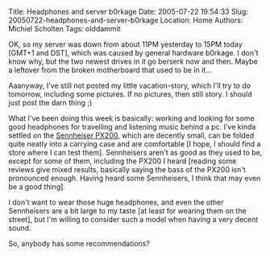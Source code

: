 Title: Headphones and server b0rkage
Date: 2005-07-22 19:54:33
Slug: 20050722-headphones-and-server-b0rkage
Location: Home
Authors: Michiel Scholten
Tags: olddammit

<p>OK, so my server was down from about 11PM yesterday to 15PM today [GMT+1 and DST], which was caused by general hardware b0rkage. I don't know why, but the two newest drives in it go berserk now and then. Maybe a leftover from the broken motherboard that used to be in it...</p>

<p>Aaanyway, I've still not posted my little vacation-story, which I'll try to do tomorrow, including some pictures. If no pictures, then still story. I should just post the darn thing ;)</p>

<p>What I've been doing this week is basically: working and looking for some good headphones for travelling and listening music behind a pc. I've kinda settled on the <a href="http://www.sennheiser.com/sennheiser/icm_eng.nsf/root/05207">Sennheiser PX200</a>, which are decently small, can be folded quite neatly into a carrying case and are comfortable [I hope, I should find a store where I can test them]. Sennheisers aren't as good as they used to be, except for some of them, including the PX200 I heard [reading some reviews give mixed results, basically saying the bass of the PX200 isn't pronounced enough. Having heard some Sennheisers, I think that may even be a good thing].</p>

<p>I don't want to wear those huge headphones, and even the other Sennheisers are a bit large to my taste [at least for wearing them on the street], but I'm willing to consider such a model when having a very decent sound.</p>

<p>So, anybody has some recommendations?</p>